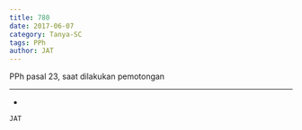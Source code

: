 ```yaml
---
title: 780
date: 2017-06-07
category: Tanya-SC
tags: PPh
author: JAT
---
```


PPh pasal 23, saat dilakukan pemotongan

---

-

`JAT`
